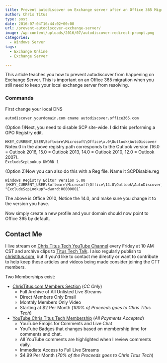 ```yaml
---
title: Prevent autodiscover on Exchange server after an Office 365 Migration
author: Chris Titus
type: post
date: 2016-07-04T16:44:02+00:00
url: /prevent-autodiscover-exchange-server/
image: /wp-content/uploads/2016/07/autodiscover-redirect-prompt.png
categories:
  - Windows Server
tags:
  - Exchange Online
  - Exchange Server

---
```

This article teaches you how to prevent autodiscover from happening on Exchange Server. This is important on an Office 365 migration when you still need to keep your local exchange server from resolving.<!--more-->

### Commands

First change your local DNS
  
`autodiscover.yourdomain.com cname autodiscover.office365.com`

(Option 1)Next, you need to disable SCP site-wide. I did this performing a GPO Registry edit.
  
`HKEY_CURRENT_USER\Software\Microsoft\Office\x.0\Outlook\AutoDiscover`  
Notex.0 in the above registry path corresponds to the Outlook version (16.0 = Outlook 2016, 15.0 = Outlook 2013, 14.0 = Outlook 2010, 12.0 = Outlook 2007).  
`ExcludeScpLookup DWORD 1`

(Option 2)Now you can also do this with a Reg file. Name it SCPDisable.reg
  
```
Windows Registry Editor Version 5.00  
[HKEY_CURRENT_USER\Software\Microsoft\Office\14.0\Outlook\AutoDiscover]  
"ExcludeScpLookup"=dword:00000001`
```
 
The above is Office 2010, Notice the 14.0, and make sure you change it to the version you have.
  
Now simply create a new profile and your domain should now point to Office 365 by default.

## Contact Me

I live stream on [Chris Titus Tech YouTube Channel][1] every Friday at 10 AM CST and archive clips to [Titus Tech Talk][2]. I also regularly publish to [christitus.com][3], but if you'd like to contact me directly or want to contribute to help keep these articles and videos being made consider joining the CTT members. 

Two Memberships exist:
- [ChrisTitus.com Members Section][4] (_CC Only_)
  - Full Archive of All Unlisted Live Streams
  - Direct Members Only Email
  - Monthly Members Only Video
  - Starting at $2 Per Month (_100% of Proceeds goes to Chris Titus Tech_)
- [YouTube Chris Titus Tech Membership][5] (_All Payments Accepted_)
  - YouTube Emojis for Comments and Live Chat
  - YouTube Badges that changes based on membership time for comments and chat.
  - All YouTube comments are highlighted when I review comments daily. 
  - Immediate Access to Full Live Streams
  - $4.99 Per Month (_70% of the Proceeds goes to Chris Titus Tech_)

 [1]: https://www.youtube.com/c/ChrisTitusTech
 [2]: https://www.youtube.com/c/ChrisTitusTechStreams
 [3]: https://christitus.com/
 [4]: https://portal.christitus.com
 [5]: https://links.christitus.com/join